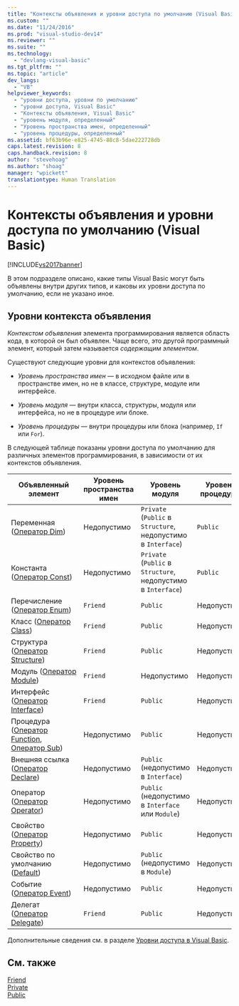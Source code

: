 ```yaml
---
title: "Контексты объявления и уровни доступа по умолчанию (Visual Basic) | Microsoft Docs"
ms.custom: ""
ms.date: "11/24/2016"
ms.prod: "visual-studio-dev14"
ms.reviewer: ""
ms.suite: ""
ms.technology: 
  - "devlang-visual-basic"
ms.tgt_pltfrm: ""
ms.topic: "article"
dev_langs: 
  - "VB"
helpviewer_keywords: 
  - "уровни доступа, уровни по умолчанию"
  - "уровни доступа, Visual Basic"
  - "Контексты объявления, Visual Basic"
  - "уровень модуля, определенный"
  - "Уровень пространства имен, определенный"
  - "уровень процедуры, определенный"
ms.assetid: bf63b96e-e825-4745-88c8-5dae222728db
caps.latest.revision: 8
caps.handback.revision: 8
author: "stevehoag"
ms.author: "shoag"
manager: "wpickett"
translationtype: Human Translation
---
```

# Контексты объявления и уровни доступа по умолчанию (Visual Basic)
[!INCLUDE[vs2017banner](../../../csharp/includes/vs2017banner.md)]

В этом подразделе описано, какие типы Visual Basic могут быть объявлены внутри других типов, и каковы их уровни доступа по умолчанию, если не указано иное.  
  
## Уровни контекста объявления  
 *Контекстом объявления* элемента программирования является область кода, в которой он был объявлен.  Чаще всего, это другой программный элемент, который затем называется *содержащим элементом*.  
  
 Существуют следующие уровни для контекстов объявления:  
  
-   *Уровень пространства имен* — в исходном файле или в пространстве имен, но не в классе, структуре, модуле или интерфейсе.  
  
-   *Уровень модуля* — внутри класса, структуры, модуля или интерфейса, но не в процедуре или блоке.  
  
-   *Уровень процедуры* — внутри процедуры или блока \(например, `If` или `For`\).  
  
 В следующей таблице показаны уровни доступа по умолчанию для различных элементов программирования, в зависимости от их контекстов объявления.  
  
|Объявленный элемент|Уровень пространства имен|Уровень модуля|Уровень процедуры|  
|-------------------------|-------------------------------|--------------------|-----------------------|  
|Переменная \([Оператор Dim](../../../visual-basic/language-reference/statements/dim-statement.md)\)|Недопустимо|`Private` \(`Public` в `Structure`, недопустимо в `Interface`\)|`Public`|  
|Константа \([Оператор Const](../../../visual-basic/language-reference/statements/const-statement.md)\)|Недопустимо|`Private` \(`Public` в `Structure`, недопустимо в `Interface`\)|`Public`|  
|Перечисление \([Оператор Enum](../../../visual-basic/language-reference/statements/enum-statement.md)\)|`Friend`|`Public`|Недопустимо|  
|Класс \([Оператор Class](../../../visual-basic/language-reference/statements/class-statement.md)\)|`Friend`|`Public`|Недопустимо|  
|Структура \([Оператор Structure](../../../visual-basic/language-reference/statements/structure-statement.md)\)|`Friend`|`Public`|Недопустимо|  
|Модуль \([Оператор Module](../../../visual-basic/language-reference/statements/module-statement.md)\)|`Friend`|Недопустимо|Недопустимо|  
|Интерфейс \([Оператор Interface](../../../visual-basic/language-reference/statements/interface-statement.md)\)|`Friend`|`Public`|Недопустимо|  
|Процедура \([Оператор Function](../../../visual-basic/language-reference/statements/function-statement.md), [Оператор Sub](../../../visual-basic/language-reference/statements/sub-statement.md)\)|Недопустимо|`Public`|Недопустимо|  
|Внешняя ссылка \([Оператор Declare](../../../visual-basic/language-reference/statements/declare-statement.md)\)|Недопустимо|`Public` \(недопустимо в `Interface`\)|Недопустимо|  
|Оператор \([Оператор Operator](../../../visual-basic/language-reference/statements/operator-statement.md)\)|Недопустимо|`Public` \(недопустимо в `Interface` или `Module`\)|Недопустимо|  
|Свойство \([Оператор Property](../../../visual-basic/language-reference/statements/property-statement.md)\)|Недопустимо|`Public`|Недопустимо|  
|Свойство по умолчанию \([Default](../../../visual-basic/language-reference/modifiers/default.md)\)|Недопустимо|`Public` \(недопустимо в `Module`\)|Недопустимо|  
|Событие \([Оператор Event](../../../visual-basic/language-reference/statements/event-statement.md)\)|Недопустимо|`Public`|Недопустимо|  
|Делегат \([Оператор Delegate](../../../visual-basic/language-reference/statements/delegate-statement.md)\)|`Friend`|`Public`|Недопустимо|  
  
 Дополнительные сведения см. в разделе [Уровни доступа в Visual Basic](../../../visual-basic/programming-guide/language-features/declared-elements/access-levels.md).  
  
## См. также  
 [Friend](../../../visual-basic/language-reference/modifiers/friend.md)   
 [Private](../../../visual-basic/language-reference/modifiers/private.md)   
 [Public](../../../visual-basic/language-reference/modifiers/public.md)